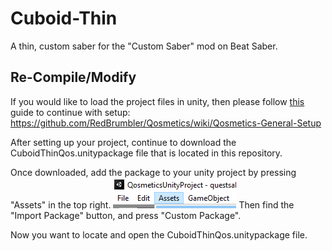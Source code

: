 # Cuboid-Thin
A thin, custom saber for the "Custom Saber" mod on Beat Saber.

## Re-Compile/Modify
If you would like to load the project files in unity, then please follow [this](https://github.com/RedBrumbler/Qosmetics/wiki/Qosmetics-General-Setup) guide to continue with setup: https://github.com/RedBrumbler/Qosmetics/wiki/Qosmetics-General-Setup

After setting up your project, continue to download the CuboidThinQos.unitypackage file that is located in this repository.

Once downloaded, add the package to your unity project by pressing "Assets" in the top right.
![Assets Button](https://raw.githubusercontent.com/TheModdedChicken/Cuboid-Thin/quest-port/image.png)
Then find the "Import Package" button, and press "Custom Package".

Now you want to locate and open the CuboidThinQos.unitypackage file.
